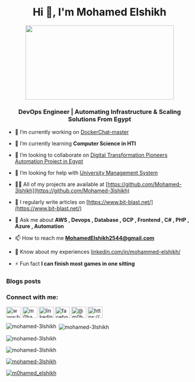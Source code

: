 <h1 align="center">Hi 👋, I'm Mohamed Elshikh</h1>
<p align="center">
  <img src="https://i.pinimg.com/736x/b4/5c/3b/b45c3bd7fc330aeda5dabfe92a934bca.jpg" width="400" height="200">
</p>

<h3 align="center">DevOps Engineer | Automating Infrastructure & Scaling Solutions From Egypt</h3>

- 🔭 I’m currently working on [DockerChat-master](https://github.com/Mohamed-3lshikh/DockerChat-master.git)

- 🌱 I’m currently learning **Computer Science in HTI**

- 👯 I’m looking to collaborate on [Digital Transformation Pioneers Automation Project in Egypt](https://github.com/Mohamed-3lshikh/final.git)

- 🤝 I’m looking for help with [University Management System](https://github.com/Mohamed-3lshikh/UniversityManagementSystem.git)

- 👨‍💻 All of my projects are available at [https://github.com/Mohamed-3lshikh](https://github.com/Mohamed-3lshikh)

- 📝 I regularly write articles on [https://www.bit-blast.net/](https://www.bit-blast.net/)

- 💬 Ask me about **AWS , Devops , Database , GCP , Frontend , C# , PHP , Azure , Automation**

- 📫 How to reach me **MohamedElshikh2544@gmail.com**

- 📄 Know about my experiences [linkedin.com/in/mohammed-elshikh/](linkedin.com/in/mohammed-elshikh/)

- ⚡ Fun fact **I can finish most games in one sitting**

### Blogs posts
<!-- BLOG-POST-LIST:START -->
<!-- BLOG-POST-LIST:END -->

<h3 align="left">Connect with me:</h3>
<p align="left">
<a href="https://dev.to/www.bit-blast.net/" target="blank"><img align="center" src="https://raw.githubusercontent.com/rahuldkjain/github-profile-readme-generator/master/src/images/icons/Social/devto.svg" alt="www.bit-blast.net/" height="30" width="40" /></a>
<a href="https://twitter.com/m0hamed_elshikh" target="blank"><img align="center" src="https://raw.githubusercontent.com/rahuldkjain/github-profile-readme-generator/master/src/images/icons/Social/twitter.svg" alt="m0hamed_elshikh" height="30" width="40" /></a>
<a href="https://linkedin.com/in/linkedin.com/in/mohammed-elshikh/" target="blank"><img align="center" src="https://raw.githubusercontent.com/rahuldkjain/github-profile-readme-generator/master/src/images/icons/Social/linked-in-alt.svg" alt="linkedin.com/in/mohammed-elshikh/" height="30" width="40" /></a>
<a href="https://fb.com/facebook.com/m0hamedelshikh/" target="blank"><img align="center" src="https://raw.githubusercontent.com/rahuldkjain/github-profile-readme-generator/master/src/images/icons/Social/facebook.svg" alt="facebook.com/m0hamedelshikh/" height="30" width="40" /></a>
<a href="https://medium.com/@m0hamedelshikh" target="blank"><img align="center" src="https://raw.githubusercontent.com/rahuldkjain/github-profile-readme-generator/master/src/images/icons/Social/medium.svg" alt="@m0hamedelshikh" height="30" width="40" /></a>
<a href="/https://www.bit-blast.net/" target="blank"><img align="center" src="https://raw.githubusercontent.com/rahuldkjain/github-profile-readme-generator/master/src/images/icons/Social/rss.svg" alt="https://www.bit-blast.net/" height="30" width="40" /></a>
</p>



<p><img align="left" src="https://github-readme-stats.vercel.app/api/top-langs?username=mohamed-3lshikh&show_icons=true&locale=en&layout=compact" alt="mohamed-3lshikh" /></p>

<p>&nbsp;<img align="center" src="https://github-readme-stats.vercel.app/api?username=mohamed-3lshikh&show_icons=true&locale=en" alt="mohamed-3lshikh" /></p>

<p><img align="center" src="https://github-readme-streak-stats.herokuapp.com/?user=mohamed-3lshikh&" alt="mohamed-3lshikh" /></p>

<p align="left"> <img src="https://komarev.com/ghpvc/?username=mohamed-3lshikh&label=Profile%20views&color=0e75b6&style=flat" alt="mohamed-3lshikh" /> </p>

<p align="left"> <a href="https://github.com/ryo-ma/github-profile-trophy"><img src="https://github-profile-trophy.vercel.app/?username=mohamed-3lshikh" alt="mohamed-3lshikh" /></a> </p>

<p align="left"> <a href="https://twitter.com/m0hamed_elshikh" target="blank"><img src="https://img.shields.io/twitter/follow/m0hamed_elshikh?logo=twitter&style=for-the-badge" alt="m0hamed_elshikh" /></a> </p>

